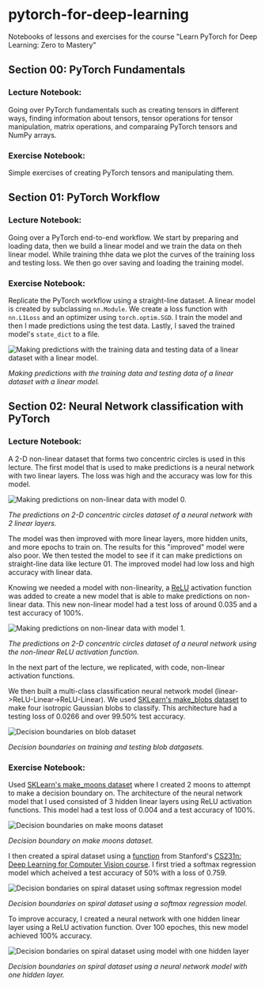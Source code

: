 # pytorch-for-deep-learning
Notebooks of lessons and exercises for the course "Learn PyTorch for Deep Learning: Zero to Mastery"

## Section 00: PyTorch Fundamentals
### Lecture Notebook:

 Going over PyTorch fundamentals such as creating tensors in different ways, finding information about tensors, tensor operations for tensor manipulation, matrix operations, and comparaing PyTorch tensors and NumPy arrays.

### Exercise Notebook:

Simple exercises of creating PyTorch tensors and manipulating them.

## Section 01: PyTorch Workflow

### Lecture Notebook:

Going over a PyTorch end-to-end workflow. We start by preparing and loading data, then we build a linear model and we train the data on theh linear model. While training thhe data we plot the curves of the training loss and testing loss. We then go over saving and loading the training model.

### Exercise Notebook:

Replicate the PyTorch workflow using a straight-line dataset. A linear model is created by subclassing `nn.Module`. We create a loss function with `nn.L1Loss` and an optimizer using `torch.optim.SGD`. I train the model and then I made predictions using the test data. Lastly, I saved the trained model's `state_dict` to a file.

![Making predictions with the training data and testing data of a linear dataset with a linear model.][exercise_01]

*Making predictions with the training data and testing data of a linear dataset with a linear model.*

## Section 02: Neural Network classification with PyTorch

### Lecture Notebook:

A 2-D non-linear dataset that forms two concentric circles is used in this lecture. The first model that is used to make predictions is a neural network with two linear layers. The loss was high and the accuracy was low for this model.

![Making predictions on non-linear data with model 0.][lecture_02_00]

*The predictions on 2-D concentric circles dataset of a neural network with 2 linear layers.*

The model was then improved with more linear layers, more hidden units, and more epochs to train on. The results for this "improved" model were also poor. We then tested the model to see if it can make predictions on straight-line data like lecture 01. The improved model had low loss and high accuracy with linear data.

Knowing we needed a model with non-linearity, a [ReLU](https://en.wikipedia.org/wiki/Rectifier_(neural_networks)) activation function was added to create a new model that is able to make predictions on non-linear data. This new non-linear model had a test loss of around 0.035 and a test accuracy of 100%.


![Making predictions on non-linear data with model 1.][lecture_02_01]

*The predictions on 2-D concentric circles dataset of a neural network using the non-linear ReLU activation function.*

In the next part of the lecture, we replicated, with code, non-linear activation functions.

We then built a multi-class classification neural network model (linear->ReLU-Linear->ReLU-Linear). We used [SKLearn's make_blobs dataset](https://scikit-learn.org/stable/modules/generated/sklearn.datasets.make_blobs.html) to make four isotropic Gaussian blobs to classify. This architecture had a testing loss of 0.0266 and over 99.50% test accuracy.

![Decision boundaries on blob dataset][lecture_02_02]

*Decision boundaries on training and testing blob datgasets.*

### Exercise Notebook:

Used [SKLearn's make_moons dataset](https://scikit-learn.org/stable/modules/generated/sklearn.datasets.make_moons.html) where I created 2 moons to attempt to make a decision boundary on. The architecture of the neural network model that I used consisted of 3 hidden linear layers using ReLU activation functions. This model had a test loss of 0.004 and a test accuracy of 100%.

![Decision boundaries on make moons dataset][exercise_02_00]

*Decision boundary on make moons dataset.*

I then created a spiral dataset using a [function](https://cs231n.github.io/neural-networks-case-study/) from Stanford's [CS231n: Deep Learning for Computer Vision course](http://cs231n.stanford.edu/). I first tried a softmax regression model which acheived a test accuracy of 50% with a loss of 0.759.

![Decision bondaries on spiral dataset using softmax regression model][exercise_02_01]

*Decision boundaries on spiral dataset using a softmax regression model.*

To improve accuracy, I created a neural network with one hidden linear layer using a ReLU activation function. Over 100 epoches, this new model achieved 100% accuracy.

![Decision bondaries on spiral dataset using model with one hidden layer][exercise_02_02]

*Decision boundaries on spiral dataset using a neural network model with one hidden layer.*

[exercise_01]: /images/Exercise_01.jpg
[lecture_02_00]: /images/Lecture_02_00.jpg
[lecture_02_01]: /images/Lecture_02_01.jpg
[lecture_02_02]: /images/Lecture_02_02.jpg
[exercise_02_00]: /images/Exercise_02_00.jpg
[exercise_02_01]: /images/Exercise_02_01.jpg
[exercise_02_02]: /images/Exercise_02_02.jpg